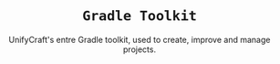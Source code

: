 <div align="center">

# `Gradle Toolkit`
UnifyCraft's entre Gradle toolkit, used
to create, improve and manage projects.

</div>